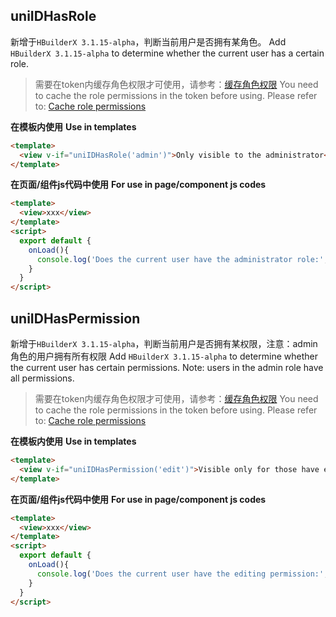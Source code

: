 ## uniIDHasRole

新增于`HBuilderX 3.1.15-alpha`，判断当前用户是否拥有某角色。
Add `HBuilderX 3.1.15-alpha` to determine whether the current user has a certain role.

> 需要在token内缓存角色权限才可使用，请参考：[缓存角色权限](https://uniapp.dcloud.net.cn/uniCloud/uni-id?id=cachepermissionintoken)
> You need to cache the role permissions in the token before using. Please refer to: [Cache role permissions](https://uniapp.dcloud.net.cn/uniCloud/uni-id?id=cachepermissionintoken)

**在模板内使用**
**Use in templates**

```html
<template>
  <view v-if="uniIDHasRole('admin')">Only visible to the administrator</view>
</template>
```

**在页面/组件js代码中使用**
**For use in page/component js codes**

```html
<template>
  <view>xxx</view>
</template>
<script>
  export default {
    onLoad(){
      console.log('Does the current user have the administrator role:', this.uniIDHasRole('admin'))
    }
  }
</script>
```

## uniIDHasPermission

新增于`HBuilderX 3.1.15-alpha`，判断当前用户是否拥有某权限，注意：admin角色的用户拥有所有权限
Add `HBuilderX 3.1.15-alpha` to determine whether the current user has certain permissions. Note: users in the admin role have all permissions.

> 需要在token内缓存角色权限才可使用，请参考：[缓存角色权限](https://uniapp.dcloud.net.cn/uniCloud/uni-id?id=cachepermissionintoken)
> You need to cache the role permissions in the token before using. Please refer to: [Cache role permissions](https://uniapp.dcloud.net.cn/uniCloud/uni-id?id=cachepermissionintoken)

**在模板内使用**
**Use in templates**

```html
<template>
  <view v-if="uniIDHasPermission('edit')">Visible only for those have editing permissions</view>
</template>
```

**在页面/组件js代码中使用**
**For use in page/component js codes**

```html
<template>
  <view>xxx</view>
</template>
<script>
  export default {
    onLoad(){
      console.log('Does the current user have the editing permission:', this.uniIDHasPermission('edit'))
    }
  }
</script>
```